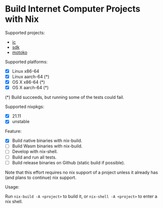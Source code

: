 # Build Internet Computer Projects with Nix

Supported projects:

 - [ic]
 - [sdk]
 - [motoko]

Supported platforms:

- [x] Linux x86-64
- [x] Linux aarch-64 (*)
- [x] OS X x86-64 (*)
- [x] OS X aarch-64 (*)

(*) Build succeeds, but running some of the tests could fail.

Supported nixpkgs:

- [x] 21.11
- [x] unstable

Feature:

- [x] Build native binaries with nix-build.
- [ ] Build Wasm binaries with nix-build.
- [ ] Develop with nix-shell.
- [ ] Build and run all tests.
- [ ] Build release binaries on Github (static build if possible).

Note that this effort requires no nix support of a project unless it already has (and plans to continue) nix support.

Usage:

Run `nix-build -A <project>` to build it, or `nix-shell -A <project>` to enter a nix shell.

[ic]: https://github.com/dfinity/ic
[sdk]: https://github.com/dfinity/sdk
[motoko]: https://github.com/dfinity/motoko
